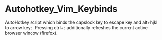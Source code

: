 # Autohotkey_Vim_Keybinds
AutoHotkey script which binds the capslock key to escape key and alt+hjkl to arrow keys. Pressing ctrl+s additionally refreshes the current active browser window (firefox).
